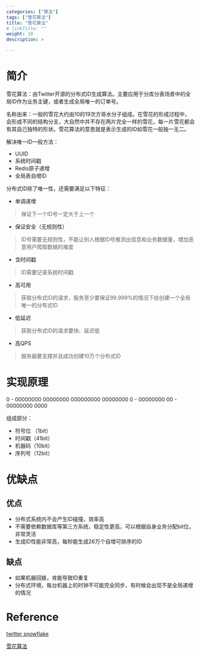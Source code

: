 ```yaml
---
categories: ["算法"]
tags: ["雪花算法"]
title: "雪花算法"
# linkTitle: ""
weight: 10
description: >

---
```




# 简介

雪花算法：由Twitter开源的分布式ID生成算法。主要应用于分库分表场景中的全局ID作为业务主键，或者生成全局唯一的订单号。

名称由来：一般的雪花大约由10的19次方哥水分子组成。在雪花的形成过程中，会形成不同的结构分支，大自然中并不存在两片完全一样的雪花，每一片雪花都会有其自己独特的形状。雪花算法的意思就是表示生成的ID如雪花一般独一无二。

解决唯一ID一般方法：

* UUID
* 系统时间戳
* Redis原子递增
* 全局表自增ID

分布式ID除了唯一性，还需要满足以下特征：

* 单调递增
>保证下一个ID号一定大于上一个

* 保证安全（无规则性）
>ID号需要无规则性，不能让别人根据ID号推测出信息和业务数据量，增加恶意用户爬取数据的难度

* 含时间戳
>ID需要记录系统时间戳

* 高可用
>获取分布式ID的请求，服务至少要保证99.999%的情况下给创建一个全局唯一的分布式ID

* 低延迟
>获取分布式ID的请求要快、延迟低

* 高QPS
>服务器要支撑并且成功创建10万个分布式ID

# 实现原理

0 - 00000000 00000000 000000000 00000000 0 - 00000000 00 - 00000000 0000

组成部分：

* 符号位 （1bit）
* 时间戳（41bit）
* 机器码（10bit）
* 序列号（12bit）
# 优缺点

## 优点

* 分布式系统内不会产生ID碰撞，效率高
* 不需要依赖数据库等第三方系统，稳定性更高，可以根据自身业务分配bit位，非常灵活
* 生成ID性能非常高，每秒能生成26万个自增可排序的ID
## 缺点

* 如果机器回拨，肯能导致ID重复
* 分布式环境，每台机器上的时钟不可能完全同步，有时候会出现不是全局递增的情况
# Reference

[twitter snowflake](https://github.com/twitter-archive/snowflake/tree/b3f6a3c6ca8e1b6847baa6ff42bf72201e2c2231)

[雪花算法](https://zh.wikipedia.org/wiki/%E9%9B%AA%E8%8A%B1%E7%AE%97%E6%B3%95)


